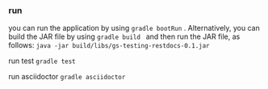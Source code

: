 


### run
you can run the application by using
 ``` gradle bootRun ```
 . Alternatively, you can build the JAR file by using 
 ``` gradle build  ``` and then run the JAR file, as follows:
``` java -jar build/libs/gs-testing-restdocs-0.1.jar  ``` 

run test
``` gradle test ```

run asciidoctor
``` gradle asciidoctor ```

